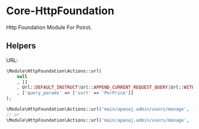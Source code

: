 # Core-HttpFoundation
Http Foundation Module For Poirot.

## Helpers

URL:

```php
\Module\HttpFoundation\Actions::url(
    null
    , []
    , Url::DEFAULT_INSTRUCT|Url::APPEND_CURRENT_REQUEST_QUERY|Url::WITH_GIVEN_QUERY_PARAMS
    , ['query_params' => ['sort' => 'PerPrice']]
);

\Module\HttpFoundation\Actions::url('main/apanaj.admin/users/manage', ['page' => null])
// or
\Module\HttpFoundation\Actions::url('main/apanaj.admin/users/manage', [], Url::DEFAULT_INSTRUCT & ~Url::MERGE_CURRENT_ROUTE_PARAMS)
```
